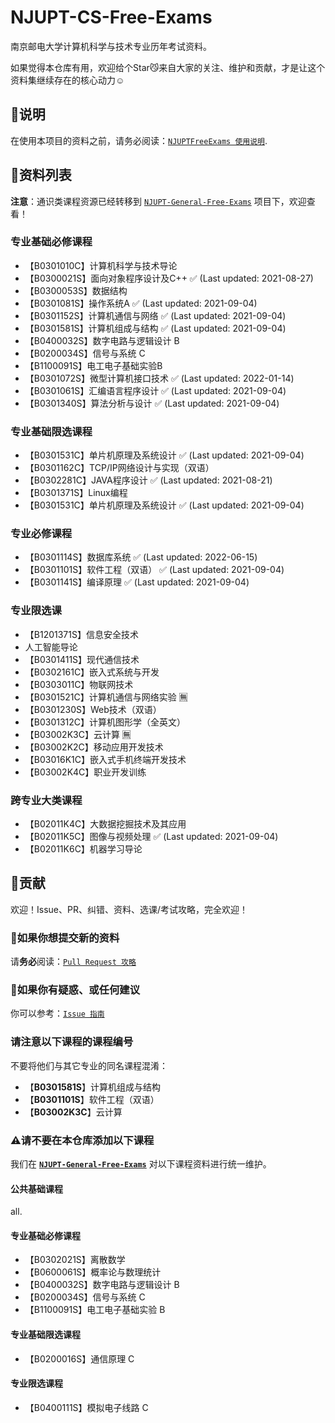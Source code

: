 # NJUPT-CS-Free-Exams

南京邮电大学计算机科学与技术专业历年考试资料。

如果觉得本仓库有用，欢迎给个Star😼来自大家的关注、维护和贡献，才是让这个资料集继续存在的核心动力☺️

## 📍说明

在使用本项目的资料之前，请务必阅读：[`NJUPTFreeExams 使用说明`](https://njuptfreeexams.github.io/UserGuide.html).

## 📃资料列表

**注意**：通识类课程资源已经转移到 [`NJUPT-General-Free-Exams`](https://github.com/NJUPTFreeExams/NJUPT-General-Free-Exams) 项目下，欢迎查看！

### 专业基础必修课程

- 【B0301010C】计算机科学与技术导论
- 【B0300021S】面向对象程序设计及C++ ✅ (Last updated: 2021-08-27)
- 【B0300053S】数据结构
- 【B0301081S】操作系统A ✅ (Last updated: 2021-09-04)
- 【B0301152S】计算机通信与网络 ✅ (Last updated: 2021-09-04)
- 【B0301581S】计算机组成与结构 ✅ (Last updated: 2021-09-04)
- 【B0400032S】数字电路与逻辑设计 B
- 【B0200034S】信号与系统 C
- 【B1100091S】电工电子基础实验B
- 【B0301072S】微型计算机接口技术 ✅ (Last updated: 2022-01-14)
- 【B0301061S】汇编语言程序设计 ✅ (Last updated: 2021-09-04)
- 【B0301340S】算法分析与设计 ✅ (Last updated: 2021-09-04)

### 专业基础限选课程

- 【B0301531C】单片机原理及系统设计 ✅ (Last updated: 2021-09-04)
- 【B0301162C】TCP/IP网络设计与实现（双语）
- 【B0302281C】JAVA程序设计 ✅ (Last updated: 2021-08-21)
- 【B0301371S】Linux编程
- 【B0301531C】单片机原理及系统设计 ✅ (Last updated: 2021-09-04)

### 专业必修课程

- 【B0301114S】数据库系统 ✅ (Last updated: 2022-06-15)
- 【B0301101S】软件工程（双语） ✅ (Last updated: 2021-09-04)
- 【B0301141S】编译原理 ✅ (Last updated: 2021-09-04)

### 专业限选课

- 【B1201371S】信息安全技术
- 人工智能导论
- 【B0301411S】现代通信技术
- 【B0302161C】嵌入式系统与开发
- 【B0303011C】物联网技术
- 【B0301521C】计算机通信与网络实验 🈚
- 【B0301230S】Web技术（双语）
- 【B0301312C】计算机图形学（全英文）
- 【B03002K3C】云计算 🈚
- 【B03002K2C】移动应用开发技术
- 【B03016K1C】嵌入式手机终端开发技术
- 【B03002K4C】职业开发训练

### 跨专业大类课程

- 【B02011K4C】大数据挖掘技术及其应用
- 【B02011K5C】图像与视频处理 ✅ (Last updated: 2021-09-04)
- 【B02011K6C】机器学习导论

## 🥇贡献

欢迎！Issue、PR、纠错、资料、选课/考试攻略，完全欢迎！

### 📌如果你想提交新的资料

请**务必**阅读：[`Pull Request 攻略`](https://njuptfreeexams.github.io/UploadGuide.html)

### 📌如果你有疑惑、或任何建议

你可以参考：[`Issue 指南`](https://njuptfreeexams.github.io/IssueGuide.html)

### 请注意以下课程的课程编号

不要将他们与其它专业的同名课程混淆：

- 【**B0301581S**】计算机组成与结构
- 【**B0301101S**】软件工程（双语）
- 【**B03002K3C**】云计算

### ⚠请不要在本仓库添加以下课程

我们在 **[`NJUPT-General-Free-Exams`](https://github.com/NJUPTFreeExams/NJUPT-General-Free-Exams)** 对以下课程资料进行统一维护。

#### 公共基础课程

all.

#### 专业基础必修课程

- 【B0302021S】离散数学
- 【B0600061S】概率论与数理统计
- 【B0400032S】数字电路与逻辑设计 B
- 【B0200034S】信号与系统 C
- 【B1100091S】电工电子基础实验 B

#### 专业基础限选课程

- 【B0200016S】通信原理 C

#### 专业限选课程

- 【B0400111S】模拟电子线路 C
